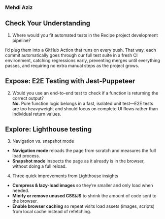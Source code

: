 ### Mehdi Aziz

## Check Your Understanding

1) Where would you fit automated tests in the Recipe project development pipeline?

I’d plug them into a GitHub Action that runs on every push. That way, each commit automatically goes through our full test suite in a fresh CI environment, catching regressions early, preventing merges until everything passes, and requiring no extra manual steps as the project grows.

## Expose: E2E Testing with Jest-Puppeteer

2) Would you use an end-to-end test to check if a function is returning the correct output?  
**No.** Pure function logic belongs in a fast, isolated unit test—E2E tests are too heavyweight and should focus on complete UI flows rather than individual return values.

## Explore: Lighthouse testing
3) Navigation vs. snapshot mode  
- **Navigation mode** reloads the page from scratch and measures the full load process.  
- **Snapshot mode** inspects the page as it already is in the browser, without doing a full reload.

4) Three quick improvements from Lighthouse insights  
- **Compress & lazy-load images** so they’re smaller and only load when needed.  
- **Minify or remove unused CSS/JS** to shrink the amount of code sent to the browser.  
- **Enable browser caching** so repeat visits load assets (images, scripts) from local cache instead of refetching.   






